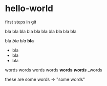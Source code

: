 # hello-world
first steps in git

bla bla bla bla bla bla bla bla bla bla 

bla _bla_ *bla* **bla** 

* bla
* bla
* bla

words words words words
**words** 
***words***
_words 


these are some words -> "some words"
